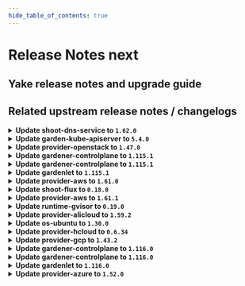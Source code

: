 ```yaml
---
hide_table_of_contents: true
---
```


# Release Notes next

## Yake release notes and upgrade guide

## Related upstream release notes / changelogs


<details>
<summary><b>Update shoot-dns-service to <code>1.62.0</code></b></summary>

# [gardener/gardener-extension-shoot-dns-service]

## 🏃 Others

- `[OPERATOR]` Selection of dns-controller-manager image by seed-label `service.dns.extensions.gardener.cloud/drop-metadata-records` has been removed. The current dns-controller-manager image dropping the metadata records is always used. by @MartinWeindel [#452]

## Helm Charts
- admission-shoot-dns-service-application: `europe-docker.pkg.dev/gardener-project/releases/charts/gardener/extensions/admission-shoot-dns-service-application:v1.62.0`
- admission-shoot-dns-service-runtime: `europe-docker.pkg.dev/gardener-project/releases/charts/gardener/extensions/admission-shoot-dns-service-runtime:v1.62.0`
- shoot-dns-service: `europe-docker.pkg.dev/gardener-project/releases/charts/gardener/extensions/shoot-dns-service:v1.62.0`
## Docker Images
- gardener-extension-admission-shoot-dns-service: `europe-docker.pkg.dev/gardener-project/releases/gardener/extensions/admission-shoot-dns-service:v1.62.0`
- gardener-extension-shoot-dns-service: `europe-docker.pkg.dev/gardener-project/releases/gardener/extensions/shoot-dns-service:v1.62.0`


</details>

<details>
<summary><b>Update garden-kube-apiserver to <code>5.4.0</code></b></summary>

**Full Changelog**: https://github.com/gardener-community/garden-kube-apiserver/compare/v5.3.0...v5.4.0

</details>

<details>
<summary><b>Update provider-openstack to <code>1.47.0</code></b></summary>

# [gardener/gardener-extension-provider-openstack]

## ✨ New Features

- `[USER]` The provider-openstack extension does now support shoot clusters with Kubernetes version 1.32. You should consider the [Kubernetes release notes](https://github.com/kubernetes/kubernetes/blob/master/CHANGELOG/CHANGELOG-1.32.md) before upgrading to 1.32. by @LucaBernstein [#969]
- `[DEVELOPER]` Updates gophercloud client to v2 by @hebelsan [#951]
## 🐛 Bug Fixes

- `[OPERATOR]` Fixed an issue that caused deployment issues with the `gardener.cloud-fast` storage class when the extension was deployed by `gardener-operator` in the garden runtime cluster. The deployment of this `StorageClass` object is now only done for OpenStack seeds. by @timuthy [#994]
- `[OPERATOR]` infraflow: report last error on task timeouts by @hown3d [#970]
- `[OPERATOR]` Correctly select endpoints in multi-region OpenStack environments by @mreichardt95 [#995]
## 🏃 Others

- `[OPERATOR]` `RBAC` resources now explicitly state `resources` and `verbs`, replaced use of wildcards `*`. by @georgibaltiev [#997]
- `[OPERATOR]` The ports used by the extension can now be specified via helm values. by @ScheererJ [#985]
- `[OPERATOR]` Adjust replica count from high-availability webhook mutation according to the helm chart. by @kon-angelo [#918]
- `[OPERATOR]` Containers, which do not require privilege escalations, now forbid privilege escalations explicitly. by @georgibaltiev [#981]
- `[OPERATOR]` Validate that all MachineImages in the CloudProfile map to a valid MachineImage in the CloudProfileConfig  by @hebelsan [#943]
- `[OPERATOR]` Locate the first ipv4 instead of using the first available FIP in bastion controller by @kon-angelo [#1005]
- `[OPERATOR]` `provider-openstack` no longer supports Shoots with Кubernetes version <= 1.26. by @RadaBDimitrova [#889]
- `[OPERATOR]` Update golang to v1.24.0 by @kon-angelo [#989]
- `[DEPENDENCY]` Upgrade gardener dependency to v1.113.0 by @kon-angelo [#991]

## Helm Charts
- admission-openstack-application: `europe-docker.pkg.dev/gardener-project/releases/charts/gardener/extensions/admission-openstack-application:v1.47.0`
- admission-openstack-runtime: `europe-docker.pkg.dev/gardener-project/releases/charts/gardener/extensions/admission-openstack-runtime:v1.47.0`
- provider-openstack: `europe-docker.pkg.dev/gardener-project/releases/charts/gardener/extensions/provider-openstack:v1.47.0`
## Docker Images
- gardener-extension-admission-openstack: `europe-docker.pkg.dev/gardener-project/releases/gardener/extensions/admission-openstack:v1.47.0`
- gardener-extension-provider-openstack: `europe-docker.pkg.dev/gardener-project/releases/gardener/extensions/provider-openstack:v1.47.0`


</details>

<details>
<summary><b>Update gardener-controlplane to <code>1.115.1</code></b></summary>

# [gardener/gardener]

## 🏃 Others

- `[DEPENDENCY]` The following dependencies have been updated:  
  - `registry.k8s.io/ingress-nginx/controller-chroot` from `v1.12.0` to `v1.12.1`.  by @gardener-ci-robot [#11739]
- `[DEPENDENCY]` The following dependencies have been updated:  
  - `registry.k8s.io/ingress-nginx/controller-chroot` from `v1.11.4` to `v1.11.5`.  by @gardener-ci-robot [#11737]
- `[DEPENDENCY]` The following dependencies have been updated:  
  - `gardener/machine-controller-manager` from `v0.57.0` to `v0.57.1`. [Release Notes](https://redirect.github.com/gardener/machine-controller-manager/releases/tag/v0.57.1)  
  - `github.com/gardener/machine-controller-manager` from `v0.57.0` to `v0.57.1`.  by @gardener-ci-robot [#11725]

## Helm Charts
- controlplane: `europe-docker.pkg.dev/gardener-project/releases/charts/gardener/controlplane:v1.115.1`
- gardenlet: `europe-docker.pkg.dev/gardener-project/releases/charts/gardener/gardenlet:v1.115.1`
- operator: `europe-docker.pkg.dev/gardener-project/releases/charts/gardener/operator:v1.115.1`
- resource-manager: `europe-docker.pkg.dev/gardener-project/releases/charts/gardener/resource-manager:v1.115.1`
## Docker Images
- admission-controller: `europe-docker.pkg.dev/gardener-project/releases/gardener/admission-controller:v1.115.1`
- apiserver: `europe-docker.pkg.dev/gardener-project/releases/gardener/apiserver:v1.115.1`
- controller-manager: `europe-docker.pkg.dev/gardener-project/releases/gardener/controller-manager:v1.115.1`
- gardenlet: `europe-docker.pkg.dev/gardener-project/releases/gardener/gardenlet:v1.115.1`
- node-agent: `europe-docker.pkg.dev/gardener-project/releases/gardener/node-agent:v1.115.1`
- operator: `europe-docker.pkg.dev/gardener-project/releases/gardener/operator:v1.115.1`
- resource-manager: `europe-docker.pkg.dev/gardener-project/releases/gardener/resource-manager:v1.115.1`
- scheduler: `europe-docker.pkg.dev/gardener-project/releases/gardener/scheduler:v1.115.1`


</details>

<details>
<summary><b>Update gardener-controlplane to <code>1.115.1</code></b></summary>

# [gardener/gardener]

## 🏃 Others

- `[DEPENDENCY]` The following dependencies have been updated:  
  - `registry.k8s.io/ingress-nginx/controller-chroot` from `v1.12.0` to `v1.12.1`.  by @gardener-ci-robot [#11739]
- `[DEPENDENCY]` The following dependencies have been updated:  
  - `registry.k8s.io/ingress-nginx/controller-chroot` from `v1.11.4` to `v1.11.5`.  by @gardener-ci-robot [#11737]
- `[DEPENDENCY]` The following dependencies have been updated:  
  - `gardener/machine-controller-manager` from `v0.57.0` to `v0.57.1`. [Release Notes](https://redirect.github.com/gardener/machine-controller-manager/releases/tag/v0.57.1)  
  - `github.com/gardener/machine-controller-manager` from `v0.57.0` to `v0.57.1`.  by @gardener-ci-robot [#11725]

## Helm Charts
- controlplane: `europe-docker.pkg.dev/gardener-project/releases/charts/gardener/controlplane:v1.115.1`
- gardenlet: `europe-docker.pkg.dev/gardener-project/releases/charts/gardener/gardenlet:v1.115.1`
- operator: `europe-docker.pkg.dev/gardener-project/releases/charts/gardener/operator:v1.115.1`
- resource-manager: `europe-docker.pkg.dev/gardener-project/releases/charts/gardener/resource-manager:v1.115.1`
## Docker Images
- admission-controller: `europe-docker.pkg.dev/gardener-project/releases/gardener/admission-controller:v1.115.1`
- apiserver: `europe-docker.pkg.dev/gardener-project/releases/gardener/apiserver:v1.115.1`
- controller-manager: `europe-docker.pkg.dev/gardener-project/releases/gardener/controller-manager:v1.115.1`
- gardenlet: `europe-docker.pkg.dev/gardener-project/releases/gardener/gardenlet:v1.115.1`
- node-agent: `europe-docker.pkg.dev/gardener-project/releases/gardener/node-agent:v1.115.1`
- operator: `europe-docker.pkg.dev/gardener-project/releases/gardener/operator:v1.115.1`
- resource-manager: `europe-docker.pkg.dev/gardener-project/releases/gardener/resource-manager:v1.115.1`
- scheduler: `europe-docker.pkg.dev/gardener-project/releases/gardener/scheduler:v1.115.1`


</details>

<details>
<summary><b>Update gardenlet to <code>1.115.1</code></b></summary>

# [gardener/gardener]

## 🏃 Others

- `[DEPENDENCY]` The following dependencies have been updated:  
  - `registry.k8s.io/ingress-nginx/controller-chroot` from `v1.12.0` to `v1.12.1`.  by @gardener-ci-robot [#11739]
- `[DEPENDENCY]` The following dependencies have been updated:  
  - `registry.k8s.io/ingress-nginx/controller-chroot` from `v1.11.4` to `v1.11.5`.  by @gardener-ci-robot [#11737]
- `[DEPENDENCY]` The following dependencies have been updated:  
  - `gardener/machine-controller-manager` from `v0.57.0` to `v0.57.1`. [Release Notes](https://redirect.github.com/gardener/machine-controller-manager/releases/tag/v0.57.1)  
  - `github.com/gardener/machine-controller-manager` from `v0.57.0` to `v0.57.1`.  by @gardener-ci-robot [#11725]

## Helm Charts
- controlplane: `europe-docker.pkg.dev/gardener-project/releases/charts/gardener/controlplane:v1.115.1`
- gardenlet: `europe-docker.pkg.dev/gardener-project/releases/charts/gardener/gardenlet:v1.115.1`
- operator: `europe-docker.pkg.dev/gardener-project/releases/charts/gardener/operator:v1.115.1`
- resource-manager: `europe-docker.pkg.dev/gardener-project/releases/charts/gardener/resource-manager:v1.115.1`
## Docker Images
- admission-controller: `europe-docker.pkg.dev/gardener-project/releases/gardener/admission-controller:v1.115.1`
- apiserver: `europe-docker.pkg.dev/gardener-project/releases/gardener/apiserver:v1.115.1`
- controller-manager: `europe-docker.pkg.dev/gardener-project/releases/gardener/controller-manager:v1.115.1`
- gardenlet: `europe-docker.pkg.dev/gardener-project/releases/gardener/gardenlet:v1.115.1`
- node-agent: `europe-docker.pkg.dev/gardener-project/releases/gardener/node-agent:v1.115.1`
- operator: `europe-docker.pkg.dev/gardener-project/releases/gardener/operator:v1.115.1`
- resource-manager: `europe-docker.pkg.dev/gardener-project/releases/gardener/resource-manager:v1.115.1`
- scheduler: `europe-docker.pkg.dev/gardener-project/releases/gardener/scheduler:v1.115.1`


</details>

<details>
<summary><b>Update provider-aws to <code>1.61.0</code></b></summary>

# [gardener/gardener-extension-provider-aws]

## ⚠️ Breaking Changes

- `[OPERATOR]` `provider-aws` no longer supports Shoots with Кubernetes version <= 1.26. by @shafeeqes [#1093]
- `[OPERATOR]` `RBAC` resources now explicitly state `resources` and `verbs`, replaced use of wildcards `*`. by @AleksandarSavchev [#1207]
## ✨ New Features

- `[USER]` The provider-aws extension does now support shoot clusters with Kubernetes version 1.32. You should consider the [Kubernetes release notes](https://github.com/kubernetes/kubernetes/blob/master/CHANGELOG/CHANGELOG-1.32.md) before upgrading to 1.32. by @LucaBernstein [#1206]
- `[USER]` The extension now supports `Shoot`s using `WorkloadIdentity`s instead of cloud provider credentials. by @dimityrmirchev [#1141]
## 🐛 Bug Fixes

- `[USER]` Recover from panics and print shoot information during infrastructure reconciliation by @kon-angelo [#1264]
- `[USER]` Fix an issue where the vpc-id was not properly added to the subnet filters by @kon-angelo [#1264]
## 🏃 Others

- `[OPERATOR]` Validate that all MachineImages in the CloudProfile map to a valid MachineImage in the CloudProfileConfig by @hebelsan [#1185]
- `[OPERATOR]` Update CSI container kube-api-* and worker arguments according to upstream recommendations.  by @kon-angelo [#1255]
- `[OPERATOR]` Fix an issue with missing network policies on ALBC webhook. by @kon-angelo [#1260]
- `[OPERATOR]` The ports used by the extension can now be specified via helm values. by @ScheererJ [#1229]
# [gardener/machine-controller-manager-provider-aws]

## ✨ New Features

- `[OPERATOR]` MCM now supports workload identity authentication. This can be configured if the secret contains `roleARN` and `workloadIdentityTokenFile`. by @dimityrmirchev [gardener/machine-controller-manager-provider-aws#177]
## 🏃 Others

- `[OPERATOR]` pipeline_integration_test now uses the control plane of a cluster to deploy objects part of its tests by @aaronfern [gardener/machine-controller-manager-provider-aws#184]
- `[OPERATOR]` vendored MCM version has been upgraded to v0.56.0 by @aaronfern [gardener/machine-controller-manager-provider-aws#184]
# [gardener/aws-custom-route-controller]

## ✨ New Features

- `[OPERATOR]` The controller now supports workload identity authentication. by @dimityrmirchev [gardener/aws-custom-route-controller#47]
## 🏃 Others

- `[OPERATOR]` Introduce multi-arch build for `linux/arm64` images. by @MartinWeindel [gardener/aws-custom-route-controller#136]

## Helm Charts
- admission-aws-application: `europe-docker.pkg.dev/gardener-project/releases/charts/gardener/extensions/admission-aws-application:v1.61.0`
- admission-aws-runtime: `europe-docker.pkg.dev/gardener-project/releases/charts/gardener/extensions/admission-aws-runtime:v1.61.0`
- provider-aws: `europe-docker.pkg.dev/gardener-project/releases/charts/gardener/extensions/provider-aws:v1.61.0`
## Docker Images
- gardener-extension-admission-aws: `europe-docker.pkg.dev/gardener-project/releases/gardener/extensions/admission-aws:v1.61.0`
- gardener-extension-provider-aws: `europe-docker.pkg.dev/gardener-project/releases/gardener/extensions/provider-aws:v1.61.0`


</details>

<details>
<summary><b>Update shoot-flux to <code>0.18.0</code></b></summary>

## What's Changed
* 🤖 Update module github.com/gardener/gardener to v1.115.0 by @renovate in https://github.com/stackitcloud/gardener-extension-shoot-flux/pull/144


**Full Changelog**: https://github.com/stackitcloud/gardener-extension-shoot-flux/compare/v0.17.1...v0.18.0

</details>

<details>
<summary><b>Update provider-aws to <code>1.61.1</code></b></summary>

# [gardener/gardener-extension-provider-aws]

## 🏃 Others

- `[OPERATOR]` Update component-descriptor script to include external images again by @AndreasBurger [#1265]

## Helm Charts
- admission-aws-application: `europe-docker.pkg.dev/gardener-project/releases/charts/gardener/extensions/admission-aws-application:v1.61.1`
- admission-aws-runtime: `europe-docker.pkg.dev/gardener-project/releases/charts/gardener/extensions/admission-aws-runtime:v1.61.1`
- provider-aws: `europe-docker.pkg.dev/gardener-project/releases/charts/gardener/extensions/provider-aws:v1.61.1`
## Docker Images
- gardener-extension-admission-aws: `europe-docker.pkg.dev/gardener-project/releases/gardener/extensions/admission-aws:v1.61.1`
- gardener-extension-provider-aws: `europe-docker.pkg.dev/gardener-project/releases/gardener/extensions/provider-aws:v1.61.1`


</details>

<details>
<summary><b>Update runtime-gvisor to <code>0.19.0</code></b></summary>

# [gardener/gardener-extension-runtime-gvisor]

## 🐛 Bug Fixes

- `[OPERATOR]` An issue causing the gvisor test-machinery integration test to fail is now fixed. by @dimitar-kostadinov [#201]
## 🏃 Others

- `[USER]` If debugging of workloads in gVisor is required, runsc debug logs can be turned on by specifying `debug: "true"` in the gVisor providerConfig. by @MrBatschner [#204]
- `[OPERATOR]` moved imageVectorOverwrite to top level of values file by @Roncossek [#199]
- `[OPERATOR]` `extension-runtime-gvisor` no longer supports Shoots with Кubernetes version <= 1.26. by @RadaBDimitrova [#151]

## Helm Charts
- runtime-gvisor: `europe-docker.pkg.dev/gardener-project/releases/charts/gardener/extensions/runtime-gvisor:v0.19.0`
## Docker Images
- gardener-extension-runtime-gvisor-installation: `europe-docker.pkg.dev/gardener-project/releases/gardener/extensions/runtime-gvisor-installation:v0.19.0`
- gardener-extension-runtime-gvisor: `europe-docker.pkg.dev/gardener-project/releases/gardener/extensions/runtime-gvisor:v0.19.0`


</details>

<details>
<summary><b>Update provider-alicloud to <code>1.59.2</code></b></summary>

no release notes available

## Helm Charts
- admission-alicloud-application: `europe-docker.pkg.dev/gardener-project/releases/charts/gardener/extensions/admission-alicloud-application:v1.59.2`
- admission-alicloud-runtime: `europe-docker.pkg.dev/gardener-project/releases/charts/gardener/extensions/admission-alicloud-runtime:v1.59.2`
- provider-alicloud: `europe-docker.pkg.dev/gardener-project/releases/charts/gardener/extensions/provider-alicloud:v1.59.2`
## Docker Images
- gardener-extension-admission-alicloud: `europe-docker.pkg.dev/gardener-project/releases/gardener/extensions/admission-alicloud:v1.59.2`
- gardener-extension-provider-alicloud: `europe-docker.pkg.dev/gardener-project/releases/gardener/extensions/provider-alicloud:v1.59.2`


</details>

<details>
<summary><b>Update os-ubuntu to <code>1.30.0</code></b></summary>

# [gardener/gardener-extension-os-ubuntu]

## 🏃 Others

- `[OPERATOR]` `extension-os-ubuntu` no longer supports Shoots with Кubernetes version <= 1.26. by @RadaBDimitrova [#157]

## Helm Charts
- os-ubuntu: `europe-docker.pkg.dev/gardener-project/releases/charts/gardener/extensions/os-ubuntu:v1.30.0`
## Docker Images
- gardener-extension-os-ubuntu: `europe-docker.pkg.dev/gardener-project/releases/gardener/extensions/os-ubuntu:v1.30.0`


</details>

<details>
<summary><b>Update provider-hcloud to <code>0.6.34</code></b></summary>

# [gardener-extension-provider-hcloud] v0.6.34
Support for Kubernetes v1.32

**Full Changelog**: https://github.com/23technologies/gardener-extension-provider-hcloud/compare/v0.6.33...v0.6.34

</details>

<details>
<summary><b>Update provider-gcp to <code>1.43.2</code></b></summary>

# [gardener/gardener-extension-provider-gcp]

## 🏃 Others

- `[OPERATOR]` Fix an issue with the consumption of imagevector overwrite. by @kon-angelo [#1016]

## Helm Charts
- admission-gcp-application: `europe-docker.pkg.dev/gardener-project/releases/charts/gardener/extensions/admission-gcp-application:v1.43.2`
- admission-gcp-runtime: `europe-docker.pkg.dev/gardener-project/releases/charts/gardener/extensions/admission-gcp-runtime:v1.43.2`
- provider-gcp: `europe-docker.pkg.dev/gardener-project/releases/charts/gardener/extensions/provider-gcp:v1.43.2`
## Docker Images
- gardener-extension-admission-gcp: `europe-docker.pkg.dev/gardener-project/releases/gardener/extensions/admission-gcp:v1.43.2`
- gardener-extension-provider-gcp: `europe-docker.pkg.dev/gardener-project/releases/gardener/extensions/provider-gcp:v1.43.2`


</details>

<details>
<summary><b>Update gardener-controlplane to <code>1.116.0</code></b></summary>

# [gardener/gardener]

## ⚠️ Breaking Changes

- `[DEVELOPER]` `/hack/generate-crds.sh` will no longer generate any CRDs with `group=druid.gardener.cloud`. One must use [etcd-druid API](https://github.com/gardener/etcd-druid/blob/v0.28.0/api/core/v1alpha1/crds/crd.go#L35) to get the CRDs that serve as a single source of truth for all etcd-druid CRDs. by @unmarshall [#11545]
- `[DEVELOPER]` The extension `class` field in the [generic extension controller](https://github.com/gardener/gardener/blob/ec709dbc3119b9888c29361e7d93c47db1674b0c/extensions/pkg/controller/extension/controller.go) was removed. Please use the new field `classes` instead. by @timuthy [#11764]
- `[OPERATOR]` The etcd-druid's GA-ed `UseEtcdWrapper` feature gate is removed. It is now unconditionally enabled. It should no longer be passed in gardenlet configuration. Before upgrading to this version of Gardener, check your gardenlet configuration and make sure that it does not specify the etcd-druid's `UseEtcdWrapper` feature gate. by @unmarshall [#11545]
- `[OPERATOR]` The default etcd-main storage is increased from `10Gi` to `25Gi`. The etcd-main storage capacity is mutated by provider extensions. Before upgrading to this version of Gardener, make sure the provider extensions which you use mutate the etcd-main capacity. Otherwise, the default storage capacity change in Gardener could be unexpected or breaking. by @unmarshall [#11545]
- `[OPERATOR]` Please note, if you configure `spec.extensions` in your `Garden` resource: `gardener-operator` adds a `garden-` prefix to all extension resources configured via the `Garden`. Existing extension resources (not prefixed) will be deleted automatically at the end of the reconciliation. Another, manually triggered  `Garden` reconciliation might be required to reach the desired state of the extension again. by @timuthy [#11764]
## 📰 Noteworthy

- `[OPERATOR]` `NodeAgentAuthorizer` feature gate has been promoted to beta and is now enabled by default. by @oliver-goetz [#11757]
- `[OPERATOR]` The feature gate `NewVPN` has been graduated to `GA`. It was already enabled by default and can now no longer be turned off. The feature gate will be removed in a future release. by @domdom82 [#11714]
## ✨ New Features

- `[OPERATOR]` Extensions can be configured for `Seed`s via `spec.extensions` to deploy extensions for the seed cluster. Before activating this configuration, please first confirm that the corresponding extension is compatible with the seed use-case. by @timuthy [#11764]
## 🐛 Bug Fixes

- `[OPERATOR]` The `NetworkPolicy` controller part of `gardener-resource-manager` does no longer attempt to create resources in terminating namespaces. by @rfranzke [#11808]
- `[OPERATOR]` An issue causing Shoot reconciliation to fail with `no relationship found` when the referenced SecretBinding/CredentialsBinding is forcefully deleted (its finalizer is removed by the end user) and then recreated with the same name is now fixed. gardener-admission-controller's  authorisation graph is now updated for a Shoot after forceful deletion and recreation of the referenced Secretbinding/CredentialsBinding. by @MartinWeindel [#11461]
- `[OPERATOR]` If the computed pod label selector contains keys exceeding 63 characters, the `NetworkPolicy` controller part of `gardener-resource-manager` does now shorten them to make sure they can actually get created. Previously, it failed trying to create them infinitely, resulting in high CPU load in large clusters. by @rfranzke [#11808]
- `[OPERATOR]` Keep `operator.gardener.cloud.Extension` condition `RequiredRuntime` = `true` until deletion of `extensions.gardener.cloud.Extension`s has completed. by @MartinWeindel [#11696]
- `[OPERATOR]` Fix a bug that appears when migrating a `Shoot` between `Seed`s by introducing a new controller, which manages a `ShootState` finalizer preventing early object deletions. by @vitanovs [#11491]
## 🏃 Others

- `[DEVELOPER]` Remove the double maintenance of CRDs defined in etcd-druid. Now, gardenlet is using the etcd-druid CRD APIs to get the CRDs ensuring one single source of truth. by @unmarshall [#11545]
- `[DEVELOPER]` Remove the dependency on the `github.com/gardener/etcd-druid` module and instead introduce dependency on `github.com/gardener/etcd-druid/api` module. by @unmarshall [#11545]
- `[OPERATOR]` Add optional argument `--custom-package <group>=<package>` to `generate-crds.sh` script. by @MartinWeindel [#11702]
- `[OPERATOR]` Remove unnecessary istio loadbalancer annotations from the ClusterIP kube-apiserver service. by @kon-angelo [#11728]
- `[OPERATOR]` Increase VPA client-side rate limits to `200` qps and `250` burst. by @voelzmo [#11748]
- `[DEPENDENCY]` The following dependencies have been updated:  
  - `envoyproxy/envoy` from `v1.33.1` to `v1.33.2`. [Release Notes](https://redirect.github.com/envoyproxy/envoy/releases/tag/v1.33.2) by @gardener-ci-robot [#11751]
- `[DEPENDENCY]` The following dependencies have been updated:  
  - `quay.io/prometheus/node-exporter` from `v1.9.0` to `v1.9.1`.  by @gardener-ci-robot [#11784]
- `[DEPENDENCY]` The following dependencies have been updated:  
  - `gardener/etcd-druid` from `v0.27.0` to `v0.28.0`. [Release Notes](https://redirect.github.com/gardener/etcd-druid/releases/tag/v0.28.0)  
  - `github.com/gardener/etcd-druid` from `v0.27.0` to `v0.28.0`.  by @unmarshall [#11545]
- `[DEPENDENCY]` The following dependencies have been updated:  
  - `quay.io/kiwigrid/k8s-sidecar` from `1.30.2` to `1.30.3`.  by @gardener-ci-robot [#11766]
- `[DEPENDENCY]` The following dependencies have been updated:  
  - `envoyproxy/envoy` from `v1.33.0` to `v1.33.1`. [Release Notes](https://redirect.github.com/envoyproxy/envoy/releases/tag/v1.33.1) by @gardener-ci-robot [#11720]
- `[DEPENDENCY]` The following dependencies have been updated:  
  - `quay.io/coreos/etcd` from `v3.4.36` to `v3.5.20`.  by @gardener-ci-robot [#11756]
- `[DEPENDENCY]` The following dependencies have been updated:  
  - `quay.io/coreos/etcd` from `v3.4.34` to `v3.4.36`.  by @gardener-ci-robot [#11755]

## Helm Charts
- controlplane: `europe-docker.pkg.dev/gardener-project/releases/charts/gardener/controlplane:v1.116.0`
- gardenlet: `europe-docker.pkg.dev/gardener-project/releases/charts/gardener/gardenlet:v1.116.0`
- operator: `europe-docker.pkg.dev/gardener-project/releases/charts/gardener/operator:v1.116.0`
- resource-manager: `europe-docker.pkg.dev/gardener-project/releases/charts/gardener/resource-manager:v1.116.0`
## Docker Images
- admission-controller: `europe-docker.pkg.dev/gardener-project/releases/gardener/admission-controller:v1.116.0`
- apiserver: `europe-docker.pkg.dev/gardener-project/releases/gardener/apiserver:v1.116.0`
- controller-manager: `europe-docker.pkg.dev/gardener-project/releases/gardener/controller-manager:v1.116.0`
- gardenlet: `europe-docker.pkg.dev/gardener-project/releases/gardener/gardenlet:v1.116.0`
- node-agent: `europe-docker.pkg.dev/gardener-project/releases/gardener/node-agent:v1.116.0`
- operator: `europe-docker.pkg.dev/gardener-project/releases/gardener/operator:v1.116.0`
- resource-manager: `europe-docker.pkg.dev/gardener-project/releases/gardener/resource-manager:v1.116.0`
- scheduler: `europe-docker.pkg.dev/gardener-project/releases/gardener/scheduler:v1.116.0`


</details>

<details>
<summary><b>Update gardener-controlplane to <code>1.116.0</code></b></summary>

# [gardener/gardener]

## ⚠️ Breaking Changes

- `[DEVELOPER]` `/hack/generate-crds.sh` will no longer generate any CRDs with `group=druid.gardener.cloud`. One must use [etcd-druid API](https://github.com/gardener/etcd-druid/blob/v0.28.0/api/core/v1alpha1/crds/crd.go#L35) to get the CRDs that serve as a single source of truth for all etcd-druid CRDs. by @unmarshall [#11545]
- `[DEVELOPER]` The extension `class` field in the [generic extension controller](https://github.com/gardener/gardener/blob/ec709dbc3119b9888c29361e7d93c47db1674b0c/extensions/pkg/controller/extension/controller.go) was removed. Please use the new field `classes` instead. by @timuthy [#11764]
- `[OPERATOR]` The etcd-druid's GA-ed `UseEtcdWrapper` feature gate is removed. It is now unconditionally enabled. It should no longer be passed in gardenlet configuration. Before upgrading to this version of Gardener, check your gardenlet configuration and make sure that it does not specify the etcd-druid's `UseEtcdWrapper` feature gate. by @unmarshall [#11545]
- `[OPERATOR]` The default etcd-main storage is increased from `10Gi` to `25Gi`. The etcd-main storage capacity is mutated by provider extensions. Before upgrading to this version of Gardener, make sure the provider extensions which you use mutate the etcd-main capacity. Otherwise, the default storage capacity change in Gardener could be unexpected or breaking. by @unmarshall [#11545]
- `[OPERATOR]` Please note, if you configure `spec.extensions` in your `Garden` resource: `gardener-operator` adds a `garden-` prefix to all extension resources configured via the `Garden`. Existing extension resources (not prefixed) will be deleted automatically at the end of the reconciliation. Another, manually triggered  `Garden` reconciliation might be required to reach the desired state of the extension again. by @timuthy [#11764]
## 📰 Noteworthy

- `[OPERATOR]` `NodeAgentAuthorizer` feature gate has been promoted to beta and is now enabled by default. by @oliver-goetz [#11757]
- `[OPERATOR]` The feature gate `NewVPN` has been graduated to `GA`. It was already enabled by default and can now no longer be turned off. The feature gate will be removed in a future release. by @domdom82 [#11714]
## ✨ New Features

- `[OPERATOR]` Extensions can be configured for `Seed`s via `spec.extensions` to deploy extensions for the seed cluster. Before activating this configuration, please first confirm that the corresponding extension is compatible with the seed use-case. by @timuthy [#11764]
## 🐛 Bug Fixes

- `[OPERATOR]` The `NetworkPolicy` controller part of `gardener-resource-manager` does no longer attempt to create resources in terminating namespaces. by @rfranzke [#11808]
- `[OPERATOR]` An issue causing Shoot reconciliation to fail with `no relationship found` when the referenced SecretBinding/CredentialsBinding is forcefully deleted (its finalizer is removed by the end user) and then recreated with the same name is now fixed. gardener-admission-controller's  authorisation graph is now updated for a Shoot after forceful deletion and recreation of the referenced Secretbinding/CredentialsBinding. by @MartinWeindel [#11461]
- `[OPERATOR]` If the computed pod label selector contains keys exceeding 63 characters, the `NetworkPolicy` controller part of `gardener-resource-manager` does now shorten them to make sure they can actually get created. Previously, it failed trying to create them infinitely, resulting in high CPU load in large clusters. by @rfranzke [#11808]
- `[OPERATOR]` Keep `operator.gardener.cloud.Extension` condition `RequiredRuntime` = `true` until deletion of `extensions.gardener.cloud.Extension`s has completed. by @MartinWeindel [#11696]
- `[OPERATOR]` Fix a bug that appears when migrating a `Shoot` between `Seed`s by introducing a new controller, which manages a `ShootState` finalizer preventing early object deletions. by @vitanovs [#11491]
## 🏃 Others

- `[DEVELOPER]` Remove the double maintenance of CRDs defined in etcd-druid. Now, gardenlet is using the etcd-druid CRD APIs to get the CRDs ensuring one single source of truth. by @unmarshall [#11545]
- `[DEVELOPER]` Remove the dependency on the `github.com/gardener/etcd-druid` module and instead introduce dependency on `github.com/gardener/etcd-druid/api` module. by @unmarshall [#11545]
- `[OPERATOR]` Add optional argument `--custom-package <group>=<package>` to `generate-crds.sh` script. by @MartinWeindel [#11702]
- `[OPERATOR]` Remove unnecessary istio loadbalancer annotations from the ClusterIP kube-apiserver service. by @kon-angelo [#11728]
- `[OPERATOR]` Increase VPA client-side rate limits to `200` qps and `250` burst. by @voelzmo [#11748]
- `[DEPENDENCY]` The following dependencies have been updated:  
  - `envoyproxy/envoy` from `v1.33.1` to `v1.33.2`. [Release Notes](https://redirect.github.com/envoyproxy/envoy/releases/tag/v1.33.2) by @gardener-ci-robot [#11751]
- `[DEPENDENCY]` The following dependencies have been updated:  
  - `quay.io/prometheus/node-exporter` from `v1.9.0` to `v1.9.1`.  by @gardener-ci-robot [#11784]
- `[DEPENDENCY]` The following dependencies have been updated:  
  - `gardener/etcd-druid` from `v0.27.0` to `v0.28.0`. [Release Notes](https://redirect.github.com/gardener/etcd-druid/releases/tag/v0.28.0)  
  - `github.com/gardener/etcd-druid` from `v0.27.0` to `v0.28.0`.  by @unmarshall [#11545]
- `[DEPENDENCY]` The following dependencies have been updated:  
  - `quay.io/kiwigrid/k8s-sidecar` from `1.30.2` to `1.30.3`.  by @gardener-ci-robot [#11766]
- `[DEPENDENCY]` The following dependencies have been updated:  
  - `envoyproxy/envoy` from `v1.33.0` to `v1.33.1`. [Release Notes](https://redirect.github.com/envoyproxy/envoy/releases/tag/v1.33.1) by @gardener-ci-robot [#11720]
- `[DEPENDENCY]` The following dependencies have been updated:  
  - `quay.io/coreos/etcd` from `v3.4.36` to `v3.5.20`.  by @gardener-ci-robot [#11756]
- `[DEPENDENCY]` The following dependencies have been updated:  
  - `quay.io/coreos/etcd` from `v3.4.34` to `v3.4.36`.  by @gardener-ci-robot [#11755]

## Helm Charts
- controlplane: `europe-docker.pkg.dev/gardener-project/releases/charts/gardener/controlplane:v1.116.0`
- gardenlet: `europe-docker.pkg.dev/gardener-project/releases/charts/gardener/gardenlet:v1.116.0`
- operator: `europe-docker.pkg.dev/gardener-project/releases/charts/gardener/operator:v1.116.0`
- resource-manager: `europe-docker.pkg.dev/gardener-project/releases/charts/gardener/resource-manager:v1.116.0`
## Docker Images
- admission-controller: `europe-docker.pkg.dev/gardener-project/releases/gardener/admission-controller:v1.116.0`
- apiserver: `europe-docker.pkg.dev/gardener-project/releases/gardener/apiserver:v1.116.0`
- controller-manager: `europe-docker.pkg.dev/gardener-project/releases/gardener/controller-manager:v1.116.0`
- gardenlet: `europe-docker.pkg.dev/gardener-project/releases/gardener/gardenlet:v1.116.0`
- node-agent: `europe-docker.pkg.dev/gardener-project/releases/gardener/node-agent:v1.116.0`
- operator: `europe-docker.pkg.dev/gardener-project/releases/gardener/operator:v1.116.0`
- resource-manager: `europe-docker.pkg.dev/gardener-project/releases/gardener/resource-manager:v1.116.0`
- scheduler: `europe-docker.pkg.dev/gardener-project/releases/gardener/scheduler:v1.116.0`


</details>

<details>
<summary><b>Update gardenlet to <code>1.116.0</code></b></summary>

# [gardener/gardener]

## ⚠️ Breaking Changes

- `[DEVELOPER]` `/hack/generate-crds.sh` will no longer generate any CRDs with `group=druid.gardener.cloud`. One must use [etcd-druid API](https://github.com/gardener/etcd-druid/blob/v0.28.0/api/core/v1alpha1/crds/crd.go#L35) to get the CRDs that serve as a single source of truth for all etcd-druid CRDs. by @unmarshall [#11545]
- `[DEVELOPER]` The extension `class` field in the [generic extension controller](https://github.com/gardener/gardener/blob/ec709dbc3119b9888c29361e7d93c47db1674b0c/extensions/pkg/controller/extension/controller.go) was removed. Please use the new field `classes` instead. by @timuthy [#11764]
- `[OPERATOR]` The etcd-druid's GA-ed `UseEtcdWrapper` feature gate is removed. It is now unconditionally enabled. It should no longer be passed in gardenlet configuration. Before upgrading to this version of Gardener, check your gardenlet configuration and make sure that it does not specify the etcd-druid's `UseEtcdWrapper` feature gate. by @unmarshall [#11545]
- `[OPERATOR]` The default etcd-main storage is increased from `10Gi` to `25Gi`. The etcd-main storage capacity is mutated by provider extensions. Before upgrading to this version of Gardener, make sure the provider extensions which you use mutate the etcd-main capacity. Otherwise, the default storage capacity change in Gardener could be unexpected or breaking. by @unmarshall [#11545]
- `[OPERATOR]` Please note, if you configure `spec.extensions` in your `Garden` resource: `gardener-operator` adds a `garden-` prefix to all extension resources configured via the `Garden`. Existing extension resources (not prefixed) will be deleted automatically at the end of the reconciliation. Another, manually triggered  `Garden` reconciliation might be required to reach the desired state of the extension again. by @timuthy [#11764]
## 📰 Noteworthy

- `[OPERATOR]` `NodeAgentAuthorizer` feature gate has been promoted to beta and is now enabled by default. by @oliver-goetz [#11757]
- `[OPERATOR]` The feature gate `NewVPN` has been graduated to `GA`. It was already enabled by default and can now no longer be turned off. The feature gate will be removed in a future release. by @domdom82 [#11714]
## ✨ New Features

- `[OPERATOR]` Extensions can be configured for `Seed`s via `spec.extensions` to deploy extensions for the seed cluster. Before activating this configuration, please first confirm that the corresponding extension is compatible with the seed use-case. by @timuthy [#11764]
## 🐛 Bug Fixes

- `[OPERATOR]` The `NetworkPolicy` controller part of `gardener-resource-manager` does no longer attempt to create resources in terminating namespaces. by @rfranzke [#11808]
- `[OPERATOR]` An issue causing Shoot reconciliation to fail with `no relationship found` when the referenced SecretBinding/CredentialsBinding is forcefully deleted (its finalizer is removed by the end user) and then recreated with the same name is now fixed. gardener-admission-controller's  authorisation graph is now updated for a Shoot after forceful deletion and recreation of the referenced Secretbinding/CredentialsBinding. by @MartinWeindel [#11461]
- `[OPERATOR]` If the computed pod label selector contains keys exceeding 63 characters, the `NetworkPolicy` controller part of `gardener-resource-manager` does now shorten them to make sure they can actually get created. Previously, it failed trying to create them infinitely, resulting in high CPU load in large clusters. by @rfranzke [#11808]
- `[OPERATOR]` Keep `operator.gardener.cloud.Extension` condition `RequiredRuntime` = `true` until deletion of `extensions.gardener.cloud.Extension`s has completed. by @MartinWeindel [#11696]
- `[OPERATOR]` Fix a bug that appears when migrating a `Shoot` between `Seed`s by introducing a new controller, which manages a `ShootState` finalizer preventing early object deletions. by @vitanovs [#11491]
## 🏃 Others

- `[DEVELOPER]` Remove the double maintenance of CRDs defined in etcd-druid. Now, gardenlet is using the etcd-druid CRD APIs to get the CRDs ensuring one single source of truth. by @unmarshall [#11545]
- `[DEVELOPER]` Remove the dependency on the `github.com/gardener/etcd-druid` module and instead introduce dependency on `github.com/gardener/etcd-druid/api` module. by @unmarshall [#11545]
- `[OPERATOR]` Add optional argument `--custom-package <group>=<package>` to `generate-crds.sh` script. by @MartinWeindel [#11702]
- `[OPERATOR]` Remove unnecessary istio loadbalancer annotations from the ClusterIP kube-apiserver service. by @kon-angelo [#11728]
- `[OPERATOR]` Increase VPA client-side rate limits to `200` qps and `250` burst. by @voelzmo [#11748]
- `[DEPENDENCY]` The following dependencies have been updated:  
  - `envoyproxy/envoy` from `v1.33.1` to `v1.33.2`. [Release Notes](https://redirect.github.com/envoyproxy/envoy/releases/tag/v1.33.2) by @gardener-ci-robot [#11751]
- `[DEPENDENCY]` The following dependencies have been updated:  
  - `quay.io/prometheus/node-exporter` from `v1.9.0` to `v1.9.1`.  by @gardener-ci-robot [#11784]
- `[DEPENDENCY]` The following dependencies have been updated:  
  - `gardener/etcd-druid` from `v0.27.0` to `v0.28.0`. [Release Notes](https://redirect.github.com/gardener/etcd-druid/releases/tag/v0.28.0)  
  - `github.com/gardener/etcd-druid` from `v0.27.0` to `v0.28.0`.  by @unmarshall [#11545]
- `[DEPENDENCY]` The following dependencies have been updated:  
  - `quay.io/kiwigrid/k8s-sidecar` from `1.30.2` to `1.30.3`.  by @gardener-ci-robot [#11766]
- `[DEPENDENCY]` The following dependencies have been updated:  
  - `envoyproxy/envoy` from `v1.33.0` to `v1.33.1`. [Release Notes](https://redirect.github.com/envoyproxy/envoy/releases/tag/v1.33.1) by @gardener-ci-robot [#11720]
- `[DEPENDENCY]` The following dependencies have been updated:  
  - `quay.io/coreos/etcd` from `v3.4.36` to `v3.5.20`.  by @gardener-ci-robot [#11756]
- `[DEPENDENCY]` The following dependencies have been updated:  
  - `quay.io/coreos/etcd` from `v3.4.34` to `v3.4.36`.  by @gardener-ci-robot [#11755]

## Helm Charts
- controlplane: `europe-docker.pkg.dev/gardener-project/releases/charts/gardener/controlplane:v1.116.0`
- gardenlet: `europe-docker.pkg.dev/gardener-project/releases/charts/gardener/gardenlet:v1.116.0`
- operator: `europe-docker.pkg.dev/gardener-project/releases/charts/gardener/operator:v1.116.0`
- resource-manager: `europe-docker.pkg.dev/gardener-project/releases/charts/gardener/resource-manager:v1.116.0`
## Docker Images
- admission-controller: `europe-docker.pkg.dev/gardener-project/releases/gardener/admission-controller:v1.116.0`
- apiserver: `europe-docker.pkg.dev/gardener-project/releases/gardener/apiserver:v1.116.0`
- controller-manager: `europe-docker.pkg.dev/gardener-project/releases/gardener/controller-manager:v1.116.0`
- gardenlet: `europe-docker.pkg.dev/gardener-project/releases/gardener/gardenlet:v1.116.0`
- node-agent: `europe-docker.pkg.dev/gardener-project/releases/gardener/node-agent:v1.116.0`
- operator: `europe-docker.pkg.dev/gardener-project/releases/gardener/operator:v1.116.0`
- resource-manager: `europe-docker.pkg.dev/gardener-project/releases/gardener/resource-manager:v1.116.0`
- scheduler: `europe-docker.pkg.dev/gardener-project/releases/gardener/scheduler:v1.116.0`


</details>

<details>
<summary><b>Update provider-azure to <code>1.52.0</code></b></summary>

# [gardener/gardener-extension-provider-azure]

## ⚠️ Breaking Changes

- `[OPERATOR]` Enabling the immutable bucket feature is a breaking change, as it requires additional permissions. The permissions given to your credential are to be first modified before enabling the alpha feature. by @renormalize [#1098]
## 📰 Noteworthy

- `[OPERATOR]` Azure Blob Storage Containers can now be configured to be created with container-level immutability settings.  by @renormalize [#1098]
## ✨ New Features

- `[OPERATOR]` The immutable bucket feature is currently in alpha state. The immutable bucket feature can be enabled by enabling `config.featureGates.enableImmutableBuckets`. More information can be found in `docs/usage/usage.md`. by @renormalize [#1098]
## 🏃 Others

- `[OPERATOR]` `provider-azure` no longer supports Shoots with Кubernetes version <= 1.26. by @RadaBDimitrova [#997]
- `[OPERATOR]` Implement etcd credential rotation by @kon-angelo [#1114]
- `[USER]` Update worker pool hash if diagnostic profile option is enabled by @hebelsan [#1122]

## Helm Charts
- admission-azure-application: `europe-docker.pkg.dev/gardener-project/releases/charts/gardener/extensions/admission-azure-application:v1.52.0`
- admission-azure-runtime: `europe-docker.pkg.dev/gardener-project/releases/charts/gardener/extensions/admission-azure-runtime:v1.52.0`
- provider-azure: `europe-docker.pkg.dev/gardener-project/releases/charts/gardener/extensions/provider-azure:v1.52.0`
## Docker Images
- gardener-extension-admission-azure: `europe-docker.pkg.dev/gardener-project/releases/gardener/extensions/admission-azure:v1.52.0`
- gardener-extension-provider-azure: `europe-docker.pkg.dev/gardener-project/releases/gardener/extensions/provider-azure:v1.52.0`


</details>
